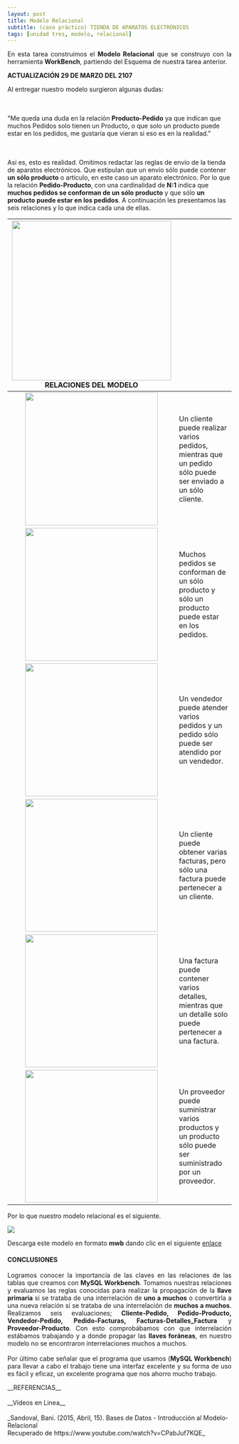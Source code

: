 ```yaml
---
layout: post
title: Modelo Relacional
subtitle: (caso práctico) TIENDA DE APARATOS ELECTRÓNICOS
tags: [unidad tres, modelo, relacional]
---
```


<p style="text-align: justify;">En esta tarea construimos el <b>Modelo Relacional</b> que se construyo con la herramienta <b>WorkBench</b>, partiendo del Esquema de nuestra tarea anterior.</p>

__ACTUALIZACIÓN 29 DE MARZO DEL 2107__
<p style="text-align: justify;">Al entregar nuestro modelo surgieron algunas dudas:

<br><br>"Me queda una duda en la relación <b>Producto-Pedido</b> ya que indican que muchos Pedidos solo tienen un Producto, o que solo un producto puede estar en los pedidos, me gustaría que vieran si eso es en la realidad."

<br><br>Así es, esto es realidad. Omitimos redactar las reglas de envío de la tienda de aparatos electrónicos. Que estipulan que un envío sólo puede contener <b>un sólo producto</b> o articulo, en este caso un aparato electrónico. Por lo que la relación <b>Pedido-Producto</b>, con una cardinalidad de <b>N:1</b> indica que <b>muchos pedidos se conforman de un sólo producto</b> y que sólo <b>un producto puede estar en los pedidos</b>. A continuación les presentamos las seis relaciones y lo que indica cada una de ellas.</p>

| <img src="https://basededatostec.github.io/img/spacce.png" width="358"> __RELACIONES DEL MODELO__ |  | 
| :-------: | :------ | 
| <img src="https://basededatostec.github.io/img/22relacion.png" width="298">   | Un cliente puede realizar varios pedidos, mientras que un pedido sólo puede ser enviado a un sólo cliente.       | 
| <img width="298" src="https://basededatostec.github.io/img/24relacion.gif">   | Muchos pedidos se conforman de un sólo producto y sólo un producto puede estar en los pedidos.       | 
| <img width="298" src="https://basededatostec.github.io/img/27relacion.png">   | Un vendedor puede atender varios pedidos y un pedido sólo puede ser atendido por un vendedor.       | 
| <img width="298" src="https://basededatostec.github.io/img/30relacion.gif">   | Un cliente puede obtener varias facturas, pero sólo una factura puede pertenecer a un cliente.    | 
| <img width="298" src="https://basededatostec.github.io/img/21relacion.png">   | Una factura puede contener varios detalles, mientras que un detalle solo puede pertenecer a una factura.       | 
| <img width="298" src="https://basededatostec.github.io/img/26relacion.gif">   | Un proveedor puede suministrar varios productos y un producto sólo puede ser suministrado por un proveedor.       | 

Por lo que nuestro modelo relacional es el siguiente.

<img src="https://basededatostec.github.io/img/29modelo.png">

Descarga este modelo en formato <b>mwb</b> dando clic en el siguiente [enlace](https://drive.google.com/uc?export=download&id=0B0tLjk4fF3eYT0E2bHBGVlZiNlE "clic para descargar la presentación")  

#### CONCLUSIONES

<p style="text-align: justify;">Logramos conocer la importancia de las claves en las relaciones de las tablas que creamos con <b>MySQL Workbench</b>. Tomamos nuestras relaciones y evaluamos las reglas conocidas para realizar la propagación de la <b>llave primaria</b> si se trataba de una interrelación de <b>uno a muchos</b> o convertirla a una nueva relación si se trataba de una interrelación de <b>muchos a muchos</b>. Realizamos seis evaluaciones; <b>Cliente-Pedido, Pedido-Producto, Vendedor-Pedido, Pedido-Facturas, Facturas-Detalles_Factura</b> y <b>Proveedor-Producto</b>. Con esto comprobábamos con que interrelación estábamos trabajando y a donde propagar las <b>llaves foráneas</b>, en nuestro modelo no se encontraron interrelaciones muchos a muchos. <br><br>Por último cabe señalar que el programa que usamos (<b>MySQL Workbench</b>) para llevar a cabo el trabajo tiene una interfaz excelente y su forma de uso es fácil y eficaz, un excelente programa que nos ahorro mucho trabajo.</p>__REFERENCIAS__<br><br>__Vídeos en Linea__<br><br>_Sandoval, Bani. (2015, Abril, 15). Bases de Datos - Introducción al Modelo-Relacional<br>Recuperado de https://www.youtube.com/watch?v=CPabJuf7KQE_
